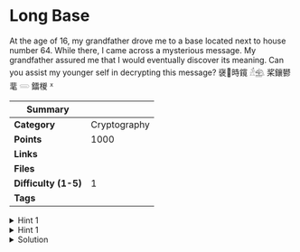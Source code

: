 # Long Base

At the age of 16, my grandfather drove me to a base located next to house number 64. While there, I came across a mysterious message. My grandfather assured me that I would eventually discover its meaning. Can you assist my younger self in decrypting this message?
襃𠅆時鑧 𓁢𓈰 桨鑲鬰靟 𓄴 鐳椶 ᕽ

| Summary              |              |
| -------------------- | ------------ |
| **Category**         | Cryptography |
| **Points**           | 1000         |
| **Links**            |              |
| **Files**            |              |
| **Difficulty (1-5)** | 1            |
| **Tags**             |              |

<details>
  <summary>Hint 1</summary>

What comes after 64.

</details>

<details>
  <summary>Hint 1</summary>

Two people were present at the base.

</details>

<details>
<summary>Solution</summary>
  
### Follow the process below.
    
It is base 65536. Which is 2^16.
It can be decoded from [Base65536 Decoder](https://www.better-converter.com/Encoders-Decoders/Base65536-Decode).
<details>
<summary>Disclose answer ?</summary>
```copy
CTF{B1g_br0th3r_0f_b4s3_64}
```

</details>

</details>
